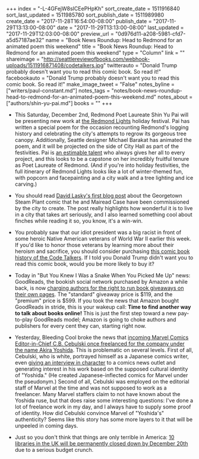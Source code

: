 +++
index = "-L-4GFejW8sICEePHpKh"
sort_create_date = 1511916840
sort_last_updated = 1511985780
sort_publish_date = 1511989980
create_date = "2017-11-28T16:54:00-08:00"
publish_date = "2017-11-29T13:13:00-08:00"
date = "2017-11-29T13:13:00-08:00"
last_updated = "2017-11-29T12:03:00-08:00"
preview_url = "0d976d11-a208-5981-cfd7-a5d57187ae32"
name = "Book News Roundup: Head to Redmond for an animated poem this weekend"
title = "Book News Roundup: Head to Redmond for an animated poem this weekend"
type = "Column"
link = ""
shareimage = "http://seattlereviewofbooks.com/webhook-uploads/1511916871408/codetalkers.jpg"
twitterauto = "Donald Trump probably doesn't want you to read this comic book. So read it!"
facebookauto = "Donald Trump probably doesn't want you to read this comic book. So read it!"
make_image_tweet = "False"
notes_byline = ["writers/paul-constant.md"]
notes_tags = "notes/book-news-roundup-head-to-redmond-for-an-animated-poem-this-weekend.md"
notes_about = ["authors/shin-yu-pai.md"]
books = ""
+++
* This Saturday, December 2nd, Redmond Poet Laureate Shin Yu Pai will be presenting new work at [the Redmond Lights](http://redmondlights.com/) holiday festival. Pai has written a special poem for the occasion recounting Redmond's logging history and celebrating the city's attempts to regrow its gorgeous tree canopy. Additionally, Seattle designer Michael Barakat has animated the poem, and it will be projected on the side of City Hall as part of the festivities. Pai is [an estimable talent](http://lithub.com/where-the-words-grow-on-trees/) who always gives her all to every project, and this looks to be a capstone on her incredibly fruitful tenure as Poet Laureate of Redmond. (And if you're into holiday festivities, the full itinerary of Redmond Lights looks like a lot of winter-themed fun, with popcorn and facepainting and a city walk and a tree lighting and ice carving.)

* You should read [David Lasky's first blog post](http://steamplantgraphicnovel.com/2017/11/28/the-origins-of-this-project/) about the Georgetown Steam Plant comic that he and Mairead Case have been commissioned by the city to create. The post really highlights how wonderful it is to live in a city that takes art seriously, and I also learned something cool about finches while reading it so, you know, it's a win-win.

* You probably saw that our idiot president was a big racist in front of some heroic Native American veterans of World War II earlier this week. If you'd like to honor those veterans by learning more about their heroism and sacrifice, you should consider purchasing [this comic book history of the Code Talkers](https://www.nativerealities.com/collections/comic-books/products/tales-of-the-mighty-code-talkers-volume-2). If I told you Donald Trump didn't want you to read this comic book, would you be more likely to buy it?

* Today in "But You Knew I Was a Snake When You Picked Me Up" news: GoodReads, the bookish social network purchased by Amazon a while back, is now [charging authors for the right to run book giveaways on their own pages](https://www.goodreads.com/blog/show/1108-goodreads-introduces-new-u-s-giveaways-program-a-more-powerful-book-mar). The "standard" giveaway price is $119, and the "premium" price is $599. If you took the news that Amazon bought GoodReads in stride, this is your wakeup call: **Time to find another way to talk about books online!** This is just the first step toward a new pay-to-play GoodReads model; Amazon is going to choke authors and publishers for every cent they can, starting right now.

* Yesterday, Bleeding Cool broke the news that [incoming Marvel Comics Editor-in-Chief C.B. Cebulski once freelanced for the company under the name Akira Yoshida](https://www.bleedingcool.com/2017/11/28/marvel-eic-c-b-cebulski-akira-yoshida/). This is problematic on several levels. First of all, Cebulski, who is white, portrayed himself as a Japanese comics writer, even [giving an interview in character](https://www.cbr.com/akira-yoshida-a-bullet-for-marvels-young-guns/) to a comics news outlet and generating interest in his work based on the supposed cultural identity of "Yoshida." (He created Japanese-inflected comics for Marvel under the pseudonym.) Second of all, Cebulski was employed on the editorial staff of Marvel at the time and was not supposed to work as a freelancer. Many Marvel staffers claim to not have known about the Yoshida ruse, but that does raise some interesting questions: I've done a lot of freelance work in my day, and I always have to supply some proof of identity. How did Cebulski convince Marvel of "Yoshida's" authenticity? Seems like this story has some more layers to it that will be unpeeled in coming days.

* Just so you don't think that things are only terrible in America: [10 libraries in the UK will be permanently closed down by December 20th](http://www.manchestereveningnews.co.uk/news/greater-manchester-news/bury-libraries-closing-down-when-13951948) due to a serious budget crunch.